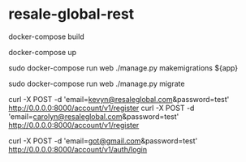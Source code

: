 # resale-global-rest

docker-compose build

docker-compose up 

sudo docker-compose run web ./manage.py makemigrations ${app}

sudo docker-compose run web ./manage.py migrate

curl -X POST -d 'email=kevyn@resaleglobal.com&password=test' http://0.0.0.0:8000/account/v1/register
curl -X POST -d 'email=carolyn@resaleglobal.com&password=test' http://0.0.0.0:8000/account/v1/register


curl -X POST -d 'email=got@gmail.com&password=test' http://0.0.0.0:8000/account/v1/auth/login
